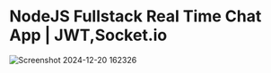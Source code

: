 # NodeJS Fullstack Real Time Chat App | JWT,Socket.io
![Screenshot 2024-12-20 162326](https://github.com/user-attachments/assets/9c349d80-f1de-4470-92c1-f5d4280158b7)

